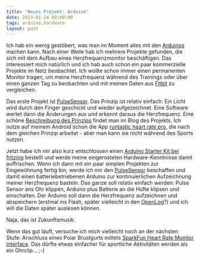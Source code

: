 ```yaml
---
title: 'Neues Projekt: Arduino'
date: 2013-01-14 00:00:00 
tags: arduino,hardware
layout: post
---
```

Ich hab ein wenig gestöbert, was man im Moment alles mit den
[Arduinos][0] machen kann. Nach einer Weile hab ich mehrere Projekte
gefunden, die sich mit dem Aufbau eines Herzfrequenzmonitor
beschäftigen. Das interessiert mich natürlich und ich hab auch schon ein
paar kommerzielle Projekte im Netz beobachtet. Ich wollte schon immer
einen permanenten Monitor tragen, um meine Herzfrequenz während des
Trainings oder über einen ganzen Tag zu beobachten und mit meinen Daten
aus [Fitbit][1] zu vergleichen.

Das erste Projekt ist [PulseSensor][2]. Das Prinzip ist relativ einfach:
Ein Licht wird durch den Finger geschickt und wieder aufgezeichnet. Eine
Software wertet dann die Änderungen aus und erkennt daraus die
Herzfrequenz. Eine schöne [Beschreibung des Prinzips][4] findet man im
Blog des Projekts. Ich nutze auf meinem Android schon die App [runtastic 
heart rate pro][3], die nach dem gleichen Prinzip arbeitet - aber man
kann sie nicht während des Sports nutzen.

Jetzt habe ich mir also kurz entschlossen einen [Arduino Starter Kit bei
fritzing][5] bestellt und werde meine eingerosteten Hardware-Kenntnisse
damit auffrischen. Wenn ich dann mit ein paar simplen Projekten zur
Eingewöhnung fertig bin, werde ich mir den [PulseSensor][2] beschaffen
und damit einen batteriebetriebenen Arduino zur kontinuierlichen
Aufzeichnung meiner Herzfrequenz basteln. Das ganze soll relativ einfach
werden: Pulse Sensor ans Ohr klippen, Arduino plus Batterie an die Hüfte
klipsen und einschalten. Der Arduino soll dann die Herzfrequenz
aufzeichnen und abspeichern (erstmal ins Flash, später vielleicht in den
[OpenLog][6]?) und ich will die Daten später auslesen können.

Naja, das ist Zukunftsmusik.

Wenn das gut läuft, versuche ich mich vielleicht noch an der nächsten
Stufe: Anschluss eines Polar Brustgurts mittels [SparkFun Heart Rate
Monitor interface][7]. Das dürfte etwas einfacher für sportliche
Aktivitäten werden als ein Ohrclip... ;-)

[0]: http://arduino.cc/
[1]: http://www.fitbit.com/
[2]: http://pulsesensor.myshopify.com/
[3]: https://play.google.com/store/apps/details?id=com.runtastic.android.heartrate.pro
[4]: http://pulsesensor.myshopify.com/blogs/news/6326816-anatomy-of-the-diy-heart-rate-monitor
[5]: http://shop.fritzing.org/products/fritzing-starter-kit-with-arduino-uno
[6]: https://www.sparkfun.com/products/9530
[7]: https://www.sparkfun.com/products/8661
